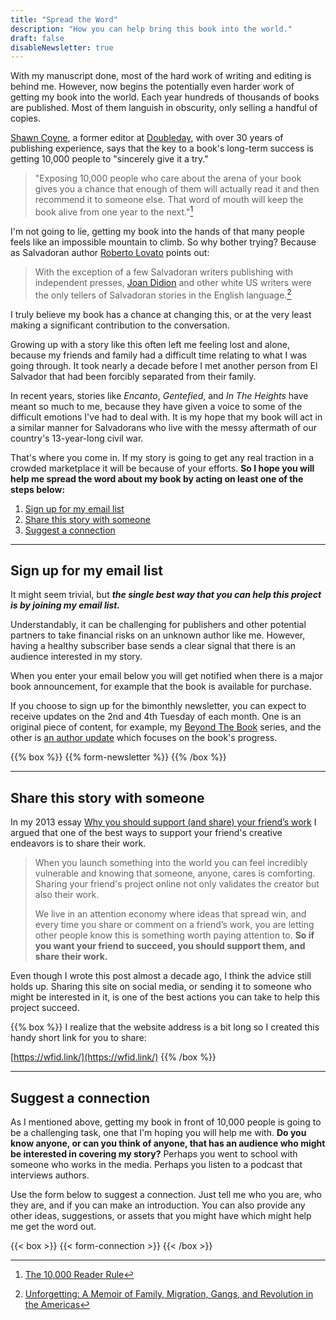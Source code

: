 ```yaml
---
title: "Spread the Word"
description: "How you can help bring this book into the world."
draft: false
disableNewsletter: true
---
```


With my manuscript done, most of the hard work of writing and editing is behind me. However, now begins the potentially even harder work of getting my book into the world. Each year hundreds of thousands of books are published. Most of them languish in obscurity, only selling a handful of copies.

[Shawn Coyne](https://storygrid.com/about/), a former editor at [Doubleday](<https://en.wikipedia.org/wiki/Doubleday_(publisher)>), with over 30 years of publishing experience, says that the key to a book's long-term success is getting 10,000 people to "sincerely give it a try."

> "Exposing 10,000 people who care about the arena of your book gives you a chance that enough of them will actually read it and then recommend it to someone else. That word of mouth will keep the book alive from one year to the next."[^1]

I'm not going to lie, getting my book into the hands of that many people feels like an impossible mountain to climb. So why bother trying? Because as Salvadoran author [Roberto Lovato](https://robertolovato.com) points out:

> With the exception of a few Salvadoran writers publishing with independent presses, [Joan Didion](https://en.wikipedia.org/wiki/Joan_Didion) and other white US writers were the only tellers of Salvadoran stories in the English language.[^2]

I truly believe my book has a chance at changing this, or at the very least making a significant contribution to the conversation.

Growing up with a story like this often left me feeling lost and alone, because my friends and family had a difficult time relating to what I was going through. It took nearly a decade before I met another person from El Salvador that had been forcibly separated from their family.

In recent years, stories like _Encanto_, _Gentefied_, and _In The Heights_ have meant so much to me, because they have given a voice to some of the difficult emotions I've had to deal with. It is my hope that my book will act in a similar manner for Salvadorans who live with the messy aftermath of our country's 13-year-long civil war.

That's where you come in. If my story is going to get any real traction in a crowded marketplace it will be because of your efforts. **So I hope you will help me spread the word about my book by acting on least one of the steps below:**

1. [Sign up for my email list](#sign-up-for-my-email-list)
2. [Share this story with someone](#share-this-story-with-someone)
3. [Suggest a connection](#suggest-a-connection)

---

## Sign up for my email list

It might seem trivial, but **_the single best way that you can help this project is by joining my email list._**

Understandably, it can be challenging for publishers and other potential partners to take financial risks on an unknown author like me. However, having a healthy subscriber base sends a clear signal that there is an audience interested in my story.

When you enter your email below you will get notified when there is a major book announcement, for example that the book is available for purchase.

If you choose to sign up for the bimonthly newsletter, you can expect to receive updates on the 2nd and 4th Tuesday of each month. One is an original piece of content, for example, my [Beyond The Book](https://nelsonroberto.com/beyond-the-book/) series, and the other is [an author update](https://nelsonroberto.com/newsletter/) which focuses on the book's progress.

{{% box %}}
{{% form-newsletter %}}
{{% /box %}}

---

## Share this story with someone

In my 2013 essay [Why you should support (and share) your friend’s work](https://medium.com/i-m-h-o/why-you-should-support-and-share-your-friends-work-dba326805b02) I argued that one of the best ways to support your friend's creative endeavors is to share their work.

> When you launch something into the world you can feel incredibly vulnerable and knowing that someone, anyone, cares is comforting. Sharing your friend's project online not only validates the creator but also their work.
>
> We live in an attention economy where ideas that spread win, and every time you share or comment on a friend’s work, you are letting other people know this is something worth paying attention to. **So if you want your friend to succeed, you should support them, and share their work.**

Even though I wrote this post almost a decade ago, I think the advice still holds up. Sharing this site on social media, or sending it to someone who might be interested in it, is one of the best actions you can take to help this project succeed.

{{% box %}}
I realize that the website address is a bit long so I created this handy short link for you to share:

[https://wfid.link/](https://wfid.link/)
{{% /box %}}

---

## Suggest a connection

As I mentioned above, getting my book in front of 10,000 people is going to be a challenging task, one that I'm hoping you will help me with. **Do you know anyone, or can you think of anyone, that has an audience who might be interested in covering my story?** Perhaps you went to school with someone who works in the media. Perhaps you listen to a podcast that interviews authors.

Use the form below to suggest a connection. Just tell me who you are, who they are, and if you can make an introduction. You can also provide any other ideas, suggestions, or assets that you might have which might help me get the word out.

{{< box >}}
{{< form-connection >}}
{{< /box >}}

[^1]: [The 10,000 Reader Rule](https://stevenpressfield.com/2015/11/the-10000-reader-rule/)
[^2]: [Unforgetting: A Memoir of Family, Migration, Gangs, and Revolution in the Americas](https://amzn.to/3qZidkX)
